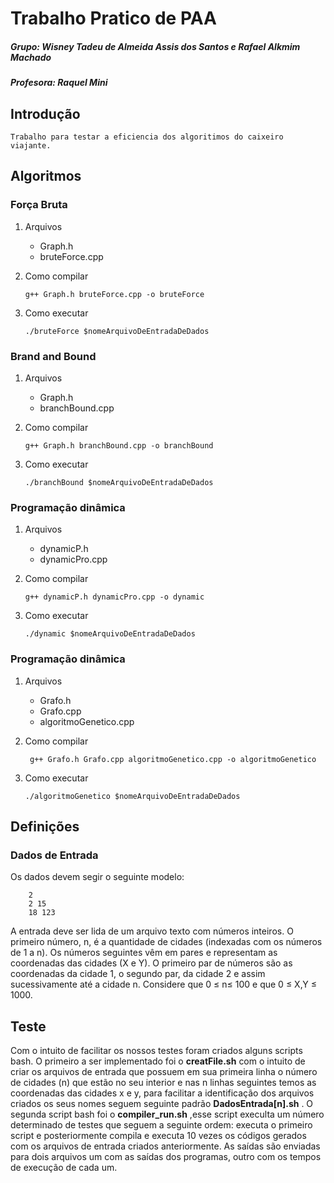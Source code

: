 # Trabalho Pratico de PAA
##### Grupo: Wisney Tadeu de Almeida Assis dos Santos e Rafael Alkmim Machado
##### Profesora: Raquel Mini

## Introdução

	Trabalho para testar a eficiencia dos algoritimos do caixeiro viajante.

## Algoritmos
### Força Bruta

1. Arquivos

	- Graph.h
	- bruteForce.cpp

2. Como compilar

	``` g++ Graph.h bruteForce.cpp -o bruteForce ```
	
3. Como executar

	``` ./bruteForce $nomeArquivoDeEntradaDeDados ```

### Brand and Bound

1. Arquivos

	- Graph.h
	- branchBound.cpp

2. Como compilar

	``` g++ Graph.h branchBound.cpp -o branchBound ```
	
3. Como executar

	``` ./branchBound $nomeArquivoDeEntradaDeDados ```
	
### Programação dinâmica

1. Arquivos

	- dynamicP.h
	- dynamicPro.cpp

2. Como compilar

	``` g++ dynamicP.h dynamicPro.cpp -o dynamic ```
	
3. Como executar

	``` ./dynamic $nomeArquivoDeEntradaDeDados ```


### Programação dinâmica

1. Arquivos

	- Grafo.h
	- Grafo.cpp
	- algoritmoGenetico.cpp

2. Como compilar

	```  g++ Grafo.h Grafo.cpp algoritmoGenetico.cpp -o algoritmoGenetico ```
	
3. Como executar

	``` ./algoritmoGenetico $nomeArquivoDeEntradaDeDados ```

## Definições
### Dados de Entrada

Os dados devem segir o seguinte modelo:
```
	2
	2 15
	18 123
```
A  entrada  deve  ser lida  de  um  arquivo  texto  com  números  inteiros.  O  primeiro  número, n,  é  a quantidade  de  cidades  (indexadas  com  os  números  de  1  a n).  Os  números  seguintes  vêm  em pares  e  representam  as  coordenadas  das  cidades  (X  e  Y).  O  primeiro  par  de  números  são  as coordenadas  da  cidade  1,  o  segundo  par,  da  cidade  2  e  assim  sucessivamente  até  a  cidade n. Considere que 0 ≤ n≤ 100 e que 0 ≤ X,Y ≤ 1000.

## Teste

Com o intuito de facilitar os nossos testes foram criados alguns scripts bash. O primeiro a ser implementado foi o __creatFile.sh__ com o intuito de criar os arquivos de entrada que possuem em sua primeira linha o número de cidades (n) que estão no seu interior e nas n linhas seguintes temos as coordenadas das cidades x e y, para facilitar a identificação dos arquivos criados os seus nomes seguem seguinte padrão __DadosEntrada[n].sh__ . O segunda script bash foi o __compiler_run.sh__ ,esse script execulta um número determinado de testes que seguem a seguinte ordem: executa o primeiro script e posteriormente compila e executa 10 vezes os códigos gerados com os arquivos de entrada criados anteriormente. As saídas são enviadas para dois arquivos um com as saídas dos programas, outro com os tempos de execução de cada um.
	
